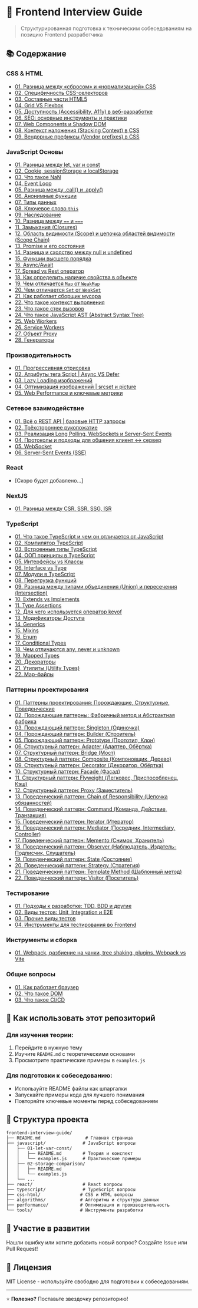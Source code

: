 # 🚀 Frontend Interview Guide

> Структурированная подготовка к техническим собеседованиям на позицию Frontend разработчика

## 📚 Содержание

### CSS & HTML
- [01. Разница между «сбросом» и «нормализацией» CSS](./css-html/01-reset-normalize/)
- [02. Специфичность CSS-селекторов](./css-html/02-css-specificity/)
- [03. Составные части HTML5](./css-html/03-html-web-platform/)
- [04. Grid VS Flexbox](./css-html/04-grid-vs-flexbox/)
- [05. Доступность (Accessibility, A11y) в веб-разработке](./css-html/05-accessibility/)
- [06. SEO: основные инструменты и практики](./css-html/06-seo/)
- [07. Web Components и Shadow DOM](./css-html/07-web-components-shadow-dom/)
- [08. Контекст наложения (Stacking Context) в CSS](./css-html/08-stacking-context/)
- [09. Вендорные префиксы (Vendor prefixes) в CSS](./css-html/09-vendor-prefixes/)

### JavaScript Основы
- [01. Разница между let, var и const](./javascript/01-let-var-const/)
- [02. Cookie, sessionStorage и localStorage](./javascript/02-storage-comparison/)
- [03. Что такое NaN](./javascript/03-nan/)
- [04. Event Loop](./javascript/04-event-loop/)
- [05. Разница между .call() и .apply()](./javascript/05-call-apply/)
- [06. Анонимные функции](./javascript/06-anonymous-functions/)
- [07. Типы данных](./javascript/07-data-types/)
- [08. Ключевое слово `this`](./javascript/08-this-key-word/)
- [09. Наследование](./javascript/09-inheritance/)
- [10. Разница между `==` и `===`](./javascript/10-strict-loose-comparison/)
- [11. Замыкания (Closures)](./javascript/11-closures/)
- [12. Область видимости (Scope) и цепочка областей видимости (Scope Chain)](./javascript/12-scope-chain/)
- [13. Promise и его состояния](./javascript/13-promise/)
- [14. Разница и сходство между null и undefined](./javascript/14-null-undefined/)
- [15. Функции высшего порядка](./javascript/15-hof/)
- [16. Async/Await](./javascript/16-async-await/)
- [17. Spread vs Rest оператор](./javascript/17-spread-rest/)
- [18. Как определить наличие свойства в объекте](./javascript/18-has-own-property/)
- [19. Чем отличается `Map` от `WeakMap`](./javascript/19-map-vs-weakmap/)
- [20. Чем отличается `Set` от `WeakSet`](./javascript/20-set-vs-weakset/)
- [21. Как работает сборщик мусора](./javascript/21-garbage-collector/)
- [22. Что такое контекст выполнения](./javascript/22-execution-context/)
- [23. Что такое стек вызовов](./javascript/23-call-stack/)
- [24. Что такое JavaScript AST (Abstract Syntax Tree)](./javascript/24-ast/)
- [25. Web Workers](./javascript/25-web-workers/)
- [26. Service Workers](./javascript/26-service-workers/)
- [27. Объект Proxy](./javascript/27-proxy/)
- [28. Генераторы](./javascript/28-generators/)

### Производительность
- [01. Прогрессивная отрисовка](./performance/01-progressive-rendering/)
- [02. Атрибуты тега Script | Async VS Defer](./performance/02-defer-vs-async/)
- [03. Lazy Loading изображений](./performance/03-lazy-loading-images/)
- [04. Оптимизация изображений | srcset и picture](./performance/04-responsive-images/)
- [05. Web Performance и ключевые метрики](./performance/05-key-metrics/)

### Сетевое взаимодействие
- [01. Всё о REST API | базовые HTTP запросы](./networking/01-rest-api/)
- [02. Трёхстороннее рукопожатие](./networking/02-tcp-handshake/)
- [03. Реализация Long Polling, WebSockets и Server-Sent Events](./networking/03-realtime/)
- [04. Протоколы и подходы для общения клиент ↔ сервер](./networking/04-client-server/)
- [05. WebSocket](./networking/05-websocket/)
- [06. Server-Sent Events (SSE)](./networking/06-sse/)

### React
- [Скоро будет добавлено...]

### NextJS
- [01. Разница между CSR, SSR, SSG, ISR](./nextjs/01-csr-ssr-ssg-isr/)

### TypeScript
- [01. Что такое TypeScript и чем он отличается от JavaScript](./typescript/01-typescript-basics/)
- [02. Компилятор TypeScript](./typescript/02-typescript-compiler/)
- [03. Встроенные типы TypeScript](./typescript/03-built-in-types/)
- [04. ООП принципы в TypeScript](./typescript/04-oop/)
- [05. Интерфейсы vs Классы](./typescript/05-interfaces-vs-classes/)
- [06. Interface vs Type](./typescript/06-interface-vs-type/)
- [07. Модули в TypeScript](./typescript/07-modules/)
- [08. Перегрузка функций](./typescript/08-function-overload/)
- [09. Разница между типами объединения (Union) и пересечения (Intersection)](./typescript/09-union-intersection/)
- [10. Extends vs Implements](./typescript/10-extends-vs-implements/)
- [11. Type Assertions](./typescript/11-type-assertions/)
- [12. Для чего используется оператор keyof](./typescript/12-keyof-operator/)
- [13. Модификаторы Доступа](./typescript/13-access-modifiers/)
- [14. Generics](./typescript/14-generics/)
- [15. Mixins](./typescript/15-mixins/)
- [16. Enum](./typescript/16-enum/)
- [17. Conditional Types](./typescript/17-conditional-types/)
- [18. Чем отличаются any, never и unknown](./typescript/18-any-never-unknown/)
- [19. Mapped Types](./typescript/19-mapped-types/)
- [20. Декораторы](./typescript/20-decorators/)
- [21. Утилиты (Utility Types)](./typescript/21-utilities/)
- [22. Map-файлы](./typescript/22-map-files/)

### Паттерны проектирования
- [01. Паттерны проектирования: Порождающие, Структурные, Поведенческие](./patterns/01-creational-structural-behavioral/)
- [02. Порождающие паттерны: Фабричный метод и Абстрактная фабрика](./patterns/02-fabric/)
- [03. Порождающий паттерн: Singleton (Одиночка)](./patterns/03-singleton/)
- [04. Порождающий паттерн: Builder (Строитель)](./patterns/04-builder/)
- [05. Порождающий паттерн: Prototype (Прототип, Клон)](./patterns/05-prototype/)
- [06. Структурный паттерн: Adapter (Адаптер, Обёртка)](./patterns/06-adapter/)
- [07. Структурный паттерн: Bridge (Мост)](./patterns/07-bridge/)
- [08. Структурный паттерн: Composite (Компоновщик, Дерево)](./patterns/08-composite/)
- [09. Структурный паттерн: Decorator (Декоратор, Обёртка)](./patterns/09-decorator/)
- [10. Структурный паттерн: Facade (Фасад)](./patterns/10-facade/)
- [11. Структурный паттерн: Flyweight (Легковес, Приспособленец, Кэш)](./patterns/11-flyweight/)
- [12. Структурный паттерн: Proxy (Заместитель)](./patterns/12-proxy/)
- [13. Поведенческий паттерн: Chain of Responsibility (Цепочка обязанностей)](./patterns/13-cor/)
- [14. Поведенческий паттерн: Command (Команда, Действие, Транзакция)](./patterns/14-command/)
- [15. Поведенческий паттерн: Iterator (Итератор)](./patterns/15-iterator/)
- [16. Поведенческий паттерн: Mediator (Посредник, Intermediary, Controller)](./patterns/16-mediator/)
- [17. Поведенческий паттерн: Memento (Снимок, Хранитель)](./patterns/17-memento/)
- [18. Поведенческий паттерн: Observer (Наблюдатель, Издатель-Подписчик, Слушатель)](./patterns/18-observer/)
- [19. Поведенческий паттерн: State (Состояние)](./patterns/19-state/)
- [20. Поведенческий паттерн: Strategy (Стратегия)](./patterns/20-strategy/)
- [21. Поведенческий паттерн: Template Method (Шаблонный метод)](./patterns/21-template/)
- [22. Поведенческий паттерн: Visitor (Посетитель)](./patterns/22-visitor/)

### Тестирование
- [01. Подходы к разработке: TDD, BDD и другие](./testing/01-tdd-bdd/)
- [02. Виды тестов: Unit, Integration и E2E](./testing/02-unit-e2e-intergation/)
- [03. Прочие виды тестов](./testing/03-additional-test-types/)
- [04. Инструменты для тестирования во Frontend](./testing/04-testing-tools/)

### Инструменты и сборка
- [01. Webpack, разбиение на чанки, tree shaking, plugins. Webpack vs Vite](./tooling/01-webpack-vs-vite/)

### Общие вопросы
- [01. Как работает браузер](./common-questions/01-browser-work/)
- [02. Что такое DOM](./common-questions/02-dom/)
- [03. Что такое CI/CD](./common-questions/03-ci-cd/)


## 🎯 Как использовать этот репозиторий

### Для изучения теории:
1. Перейдите в нужную тему
2. Изучите `README.md` с теоретическими основами
3. Просмотрите практические примеры в `examples.js`

### Для подготовки к собеседованию:
- Используйте README файлы как шпаргалки
- Запускайте примеры кода для лучшего понимания
- Повторяйте ключевые моменты перед собеседованием

## 📁 Структура проекта

```
frontend-interview-guide/
├── README.md                 # Главная страница
├── javascript/              # JavaScript вопросы
│   ├── 01-let-var-const/
│   │   ├── README.md        # Теория и конспект
│   │   └── examples.js      # Практические примеры
│   ├── 02-storage-comparison/
│   │   ├── README.md
│   │   └── examples.js
│   └── ...
├── react/                   # React вопросы
├── typescript/              # TypeScript вопросы
├── css-html/               # CSS и HTML вопросы
├── algorithms/             # Алгоритмы и структуры данных
├── performance/            # Оптимизация и производительность
└── tools/                  # Инструменты разработки
```

## 🤝 Участие в развитии

Нашли ошибку или хотите добавить новый вопрос? Создайте Issue или Pull Request!

## 📝 Лицензия

MIT License - используйте свободно для подготовки к собеседованиям.

---

⭐ **Полезно?** Поставьте звездочку репозиторию!